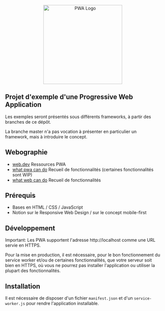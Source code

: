 <p align="center">
  <a href="https://web.dev/learn/pwa/progressive-web-apps/" target="blank"><img src="https://user-images.githubusercontent.com/3104648/28351989-7f68389e-6c4b-11e7-9bf2-e9fcd4977e7a.png" width="256" alt="PWA Logo" /></a>
</p>

## Projet d'exemple d'une Progressive Web Application

Les exemples seront présentés sous différents frameworks, à partir des branches de ce dépôt.

La branche master n'a pas vocation à présenter en particulier un framework, mais à introduire le concept.

## Webographie

- [web.dev](https://web.dev/learn/pwa/progressive-web-apps/) Ressources PWA
- [what pwa can do](https://whatpwacando.today/) Recueil de fonctionnalités (certaines fonctionnalités sont WIP)
- [what web can do](https://whatwebcando.today/) Recueil de fonctionnalités

## Prérequis

- Bases en HTML / CSS / JavaScript
- Notion sur le Responsive Web Design / sur le concept mobile-first

## Développement

Important:
Les PWA supportent l'adresse http://localhost comme une URL servie en HTTPS.

Pour la mise en production, il est nécessaire, pour le bon fonctionnement du service worker et/ou de certaines fonctionnalités, que votre serveur soit bien en HTTPS, où vous ne pourrez pas installer l'application ou utiliser la plupart des fonctionnalités.

## Installation

Il est nécessaire de disposer d'un fichier `manifest.json` et d'un `service-worker.js` pour rendre l'application installable.

